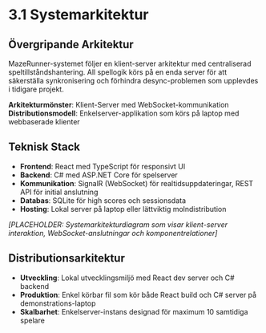 # 3.1 Systemarkitektur

## Övergripande Arkitektur
MazeRunner-systemet följer en klient-server arkitektur med centraliserad speltillståndshantering. All spellogik körs på en enda server för att säkerställa synkronisering och förhindra desync-problemen som upplevdes i tidigare projekt.

**Arkitekturmönster**: Klient-Server med WebSocket-kommunikation
**Distributionsmodell**: Enkelserver-applikation som körs på laptop med webbaserade klienter

## Teknisk Stack
- **Frontend**: React med TypeScript för responsivt UI
- **Backend**: C# med ASP.NET Core för spelserver
- **Kommunikation**: SignalR (WebSocket) för realtidsuppdateringar, REST API för initial anslutning
- **Databas**: SQLite för high scores och sessionsdata
- **Hosting**: Lokal server på laptop eller lättviktig molndistribution

*[PLACEHOLDER: Systemarkitekturdiagram som visar klient-server interaktion, WebSocket-anslutningar och komponentrelationer]*

## Distributionsarkitektur
- **Utveckling**: Lokal utvecklingsmiljö med React dev server och C# backend
- **Produktion**: Enkel körbar fil som kör både React build och C# server på demonstrations-laptop
- **Skalbarhet**: Enkelserver-instans designad för maximum 10 samtidiga spelare